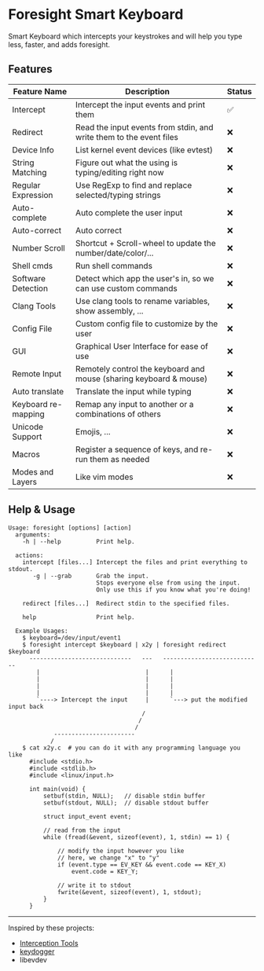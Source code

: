 # Foresight Smart Keyboard

Smart Keyboard which intercepts your keystrokes and will help you type less, faster, and adds foresight.

## Features

| Feature Name        | Description                                                         | Status |
|---------------------|---------------------------------------------------------------------|--------|
| Intercept           | Intercept the input events and print them                           | ✅      |
| Redirect            | Read the input events from stdin, and write them to the event files | ❌      |
| Device Info         | List kernel event devices (like evtest)                             | ❌      |
| String Matching     | Figure out what the using is typing/editing right now               | ❌      |
| Regular Expression  | Use RegExp to find and replace selected/typing strings              | ❌      |
| Auto-complete       | Auto complete the user input                                        | ❌      |
| Auto-correct        | Auto correct                                                        | ❌      |
| Number Scroll       | Shortcut + Scroll-wheel to update the number/date/color/...         | ❌      |
| Shell cmds          | Run shell commands                                                  | ❌      |
| Software Detection  | Detect which app the user's in, so we can use custom commands       | ❌      |
| Clang Tools         | Use clang tools to rename variables, show assembly, ...             | ❌      |
| Config File         | Custom config file to customize by the user                         | ❌      |
| GUI                 | Graphical User Interface for ease of use                            | ❌      |
| Remote Input        | Remotely control the keyboard and mouse (sharing keyboard & mouse)  | ❌      |
| Auto translate      | Translate the input while typing                                    | ❌      |
| Keyboard re-mapping | Remap any input to another or a combinations of others              | ❌      |
| Unicode Support     | Emojis, ...                                                         | ❌      |
| Macros              | Register a sequence of keys, and re-run them as needed              | ❌      |
| Modes and Layers    | Like vim modes                                                      | ❌      |


## Help & Usage

```
Usage: foresight [options] [action]
  arguments:
    -h | --help          Print help.

  actions:
    intercept [files...] Intercept the files and print everything to stdout.
       -g | --grab       Grab the input.
                         Stops everyone else from using the input.
                         Only use this if you know what you're doing!

    redirect [files...]  Redirect stdin to the specified files.

    help                 Print help.

  Example Usages:
    $ keyboard=/dev/input/event1
    $ foresight intercept $keyboard | x2y | foresight redirect $keyboard
      -----------------------------   ---   ----------------------------
        |                              |      |
        |                              |      |
        |                              |      |
        |                              |      |
        `----> Intercept the input     |      `---> put the modified input back
                                      /
                                     /
                                    /
             -----------------------
            /
    $ cat x2y.c  # you can do it with any programming language you like
      #include <stdio.h>
      #include <stdlib.h>
      #include <linux/input.h>

      int main(void) {
          setbuf(stdin, NULL);   // disable stdin buffer
          setbuf(stdout, NULL);  // disable stdout buffer

          struct input_event event;

          // read from the input
          while (fread(&event, sizeof(event), 1, stdin) == 1) {

              // modify the input however you like
              // here, we change "x" to "y"
              if (event.type == EV_KEY && event.code == KEY_X)
                  event.code = KEY_Y;

              // write it to stdout
              fwrite(&event, sizeof(event), 1, stdout);
          }
      }
```

---
Inspired by these projects:

- [Interception Tools](https://gitlab.com/interception/linux/tools)
- [keydogger](https://github.com/jarusll/keydogger/)
- libevdev
